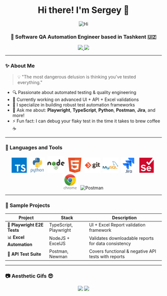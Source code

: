 <h1 align="center">Hi there! I'm Sergey 👋</h1>

<p align="center">
  <img src="https://media.giphy.com/media/WUlplcMpOCEmTGBtBW/giphy.gif" width="100" alt="Hi">
</p>

<h3 align="center">🚀 Software QA Automation Engineer based in Tashkent 🇺🇿</h3>

<p align="center">
  <a href="https://www.linkedin.com/in/sergey-tretyakov/" target="_blank">
    <img src="https://img.shields.io/badge/LinkedIn-blue?style=for-the-badge&logo=linkedin" />
  </a>
  <a href="mailto:youremail@example.com">
    <img src="https://img.shields.io/badge/Gmail-red?style=for-the-badge&logo=gmail&logoColor=white" />
  </a>
</p>

---

### ✨ About Me

> 💡 "The most dangerous delusion is thinking you've tested everything."

- 🔍 Passionate about automated testing & quality engineering
- 💼 Currently working on advanced UI + API + Excel validations
- 🎯 I specialize in building robust test automation frameworks
- 💬 Ask me about: **Playwright**, **TypeScript**, **Python**, **Postman**, **Jira**, and more!
- ⚡ Fun fact: I can debug your flaky test in the time it takes to brew coffee ☕

---

### 🧰 Languages and Tools

<p align="center">
  <img src="https://github.com/devicons/devicon/blob/master/icons/typescript/typescript-original.svg" title="TypeScript" alt="TypeScript" width="50" height="50"/>&nbsp;
  <img src="https://github.com/devicons/devicon/blob/master/icons/python/python-original-wordmark.svg" title="Python" alt="Python" width="50" height="50"/>&nbsp;
  <img src="https://github.com/devicons/devicon/blob/master/icons/nodejs/nodejs-original-wordmark.svg" title="NodeJS" alt="NodeJS" width="55" height="55"/>&nbsp;
  <img src="https://github.com/devicons/devicon/blob/master/icons/html5/html5-original.svg" title="HTML5" alt="HTML" width="50" height="50"/>&nbsp;
  <img src="https://github.com/devicons/devicon/blob/master/icons/git/git-original-wordmark.svg" title="Git" alt="Git" width="50" height="50"/>&nbsp;
  <img src="https://github.com/devicons/devicon/blob/master/icons/mysql/mysql-original-wordmark.svg" title="MySQL" alt="MySQL" width="50" height="50"/>&nbsp;
  <img src="https://github.com/devicons/devicon/raw/master/icons/jira/jira-original-wordmark.svg" title="Jira" alt="Jira" width="50" height="50"/>&nbsp;
  <img src="https://github.com/devicons/devicon/blob/master/icons/selenium/selenium-original.svg" title="Selenium" alt="Selenium" width="50" height="50"/>&nbsp;
  <img src="https://github.com/devicons/devicon/raw/master/icons/chrome/chrome-original-wordmark.svg" title="Chrome" alt="Chrome" width="50" height="50"/>&nbsp;
  <img src="https://www.vectorlogo.zone/logos/getpostman/getpostman-icon.svg" title="Postman" alt="Postman" width="50" height="50"/>&nbsp;
</p>

---

### 🧪 Sample Projects

| Project | Stack | Description |
|--------|-------|-------------|
| 🧠 **Playwright E2E Tests** | TypeScript, Playwright | UI + Excel Report validation framework |
| 📊 **Excel Automation** | NodeJS + ExcelJS | Validates downloadable reports for data consistency |
| 🔌 **API Test Suite** | Postman, Newman | Covers functional & negative API tests with reports |


---

### 📷 Aesthetic Gifs 😎

<p align="center">
  <img src="https://media.giphy.com/media/v1.Y2lkPTc5MGI3NjExdXZxcmRudHhlMWI3ZmhiZmxieHA3M2xocGtxcHFreGUycjB5M2VjMyZlcD12MV9pbnRlcm5hbF9naWZfYnlfaWQmY3Q9cw/M9gbBd9nbDrOTu1Mqx/giphy.gif" width="220" />
  <img src="https://media.giphy.com/media/qgQUggAC3Pfv687qPC/giphy.gif" width="220" />
</p>
